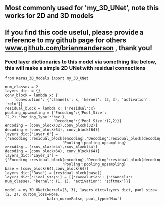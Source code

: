## Most commonly used for 'my_3D_UNet', note this works for 2D and 3D models
## If you find this code useful, please provide a reference to my github page for others www.github.com/brianmanderson , thank you!
### Feed layer dictionaries to this model via something like below, this will make a simple 2D UNet with residual connections
    from Keras_3D_Models import my_3D_UNet
    
    num_classes = 2
    layers_dict = {}
    conv_block = lambda x: {
        'convolution': {'channels': x, 'kernel': (3, 3), 'activation': 'relu'}}
    residual_block = lambda x: {'residual':x}
    pooling_upsampling = {'Encoding':{'Pool_Size':(2,2),'Pooling_Type':'Max'},
                          'Decoding':{'Pool_Size':(2,2)}}
    encoding = [conv_block(32),conv_block(32)]
    decoding = [conv_block(64), conv_block(64)]
    layers_dict['Layer_0'] = {'Encoding':residual_block(encoding),'Decoding':residual_block(decoding),
                              'Pooling':pooling_upsampling}
    encoding = [conv_block(64),conv_block(64)]
    decoding = [conv_block(64), conv_block(64)]
    layers_dict['Layer_1'] = {'Encoding':residual_block(encoding),'Decoding':residual_block(decoding),
                              'Pooling':pooling_upsampling}
    base = [conv_block(64),conv_block(64)]
    layers_dict['Base'] = [residual_block(base)]
    layers_dict['Final_Steps'] = [{'convolution': {'channels': num_classes, 'kernel': (1, 1), 'activation': 'softmax'}}]

    model = my_3D_UNet(kernel=(3, 3), layers_dict=layers_dict, pool_size=(2, 2), custom_loss=None,
                       batch_norm=False, pool_type='Max')
